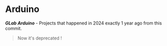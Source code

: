 # Arduino
___GLab Arduino___ - Projects that happened in 2024 exactly 1 year ago from this commit.

> Now it's deprecated !
